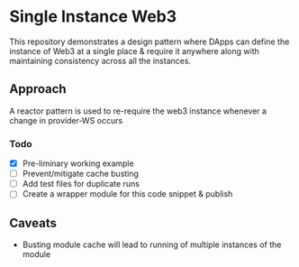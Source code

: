 # Single Instance Web3

This repository demonstrates a design pattern where DApps can define the instance of Web3 at a single place & require it anywhere along with maintaining consistency across all the instances.

## Approach

A reactor pattern is used to re-require the web3 instance whenever a change in provider-WS occurs

### Todo

- [x] Pre-liminary working example
- [ ] Prevent/mitigate cache busting
- [ ] Add test files for duplicate runs
- [ ] Create a wrapper module for this code snippet & publish

## Caveats

- Busting module cache will lead to running of multiple instances of the module
